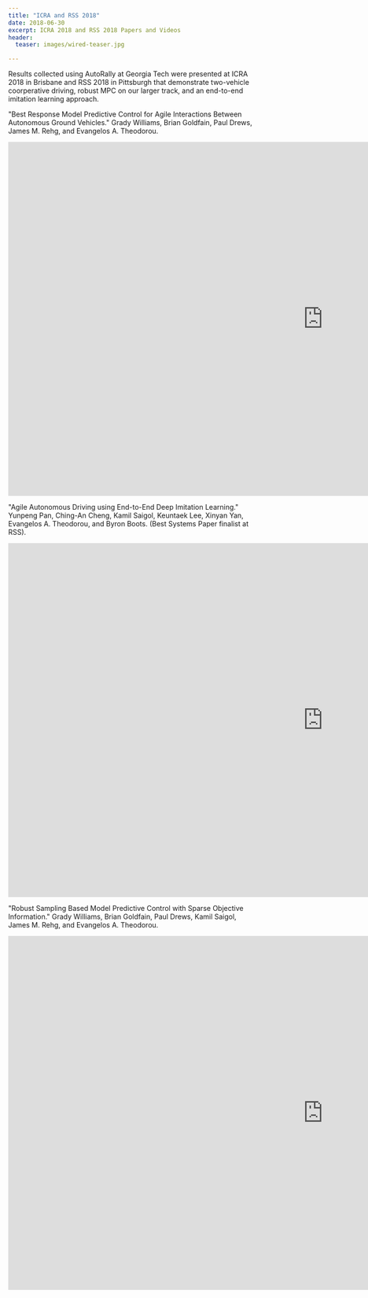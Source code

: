```yaml
---
title: "ICRA and RSS 2018"
date: 2018-06-30
excerpt: ICRA 2018 and RSS 2018 Papers and Videos
header:
  teaser: images/wired-teaser.jpg

---
```


Results collected using AutoRally at Georgia Tech were presented at ICRA 2018 in Brisbane and RSS 2018 in Pittsburgh that demonstrate two-vehicle coorperative driving, robust MPC on our larger track, and an end-to-end imitation learning approach.

"Best Response Model Predictive Control for Agile Interactions Between Autonomous Ground Vehicles." Grady Williams, Brian Goldfain, Paul Drews, James M. Rehg, and Evangelos A. Theodorou.

<iframe width="1280" height="720" src="https://www.youtube.com/embed/IEXOmSZwCcA" frameborder="0"></iframe>

"Agile Autonomous Driving using End-to-End Deep Imitation Learning." Yunpeng Pan, Ching-An Cheng, Kamil Saigol, Keuntaek Lee, Xinyan Yan, Evangelos A. Theodorou, and Byron Boots. (Best Systems Paper finalist at RSS).

<iframe width="1280" height="720" src="https://www.youtube.com/embed/FsRP4rEYiLI" frameborder="0"></iframe>

"Robust Sampling Based Model Predictive Control with Sparse Objective Information." Grady Williams, Brian Goldfain, Paul Drews, Kamil Saigol, James M. Rehg, and Evangelos A. Theodorou.

<iframe width="1280" height="720" src="https://www.youtube.com/embed/32v-e3dptjo" frameborder="0"></iframe>


